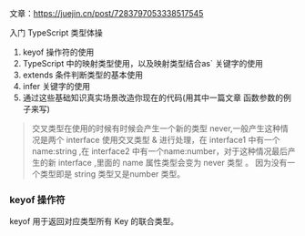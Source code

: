 文章：https://juejin.cn/post/7283797053338517545

入门 TypeScript 类型体操

1. keyof 操作符的使用
2. TypeScript 中的映射类型使用，以及映射类型结合as` 关键字的使用
3. extends 条件判断类型的基本使用
4. infer 关键字的使用
5. 通过这些基础知识真实场景改造你现在的代码(用其中一篇文章 函数参数的例子来写)


> 交叉类型在使用的时候有时候会产生一个新的类型 never,一般产生这种情况是两个 interface 使用交叉类型 & 进行处理，在 interface1 中有一个 name:string ,在 interface2 中有一个name:number，对于这种情况最后产生的新 interface ,里面的 name 属性类型会变为 never 类型 。 因为没有一个类型即是 string 类型又是number 类型。

### keyof 操作符

keyof 用于返回对应类型所有 Key 的联合类型。


